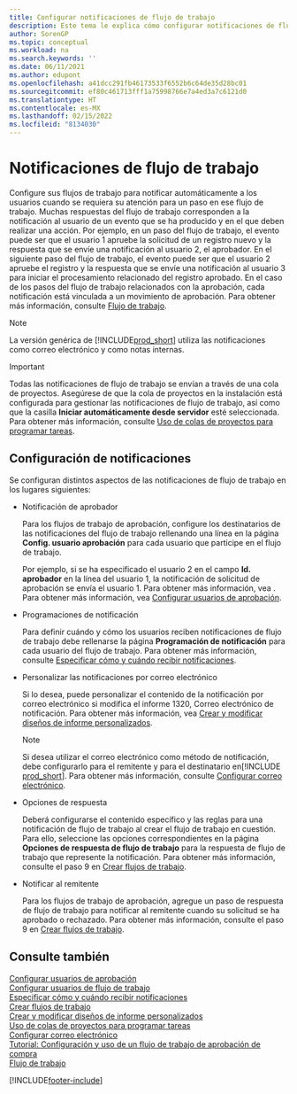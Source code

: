 ```yaml
---
title: Configurar notificaciones de flujo de trabajo
description: Este tema le explica cómo configurar notificaciones de flujo de trabajo para alertar a un usuario de que ha ocurrido un evento al que debe reaccionar; se requiere una respuesta de flujo de trabajo.
author: SorenGP
ms.topic: conceptual
ms.workload: na
ms.search.keywords: ''
ms.date: 06/11/2021
ms.author: edupont
ms.openlocfilehash: a41dcc291fb46173533f6552b6c64de35d28bc01
ms.sourcegitcommit: ef80c461713fff1a75998766e7a4ed3a7c6121d0
ms.translationtype: HT
ms.contentlocale: es-MX
ms.lasthandoff: 02/15/2022
ms.locfileid: "8134030"
---
```

# <a name="workflow-notifications"></a>Notificaciones de flujo de trabajo

Configure sus flujos de trabajo para notificar automáticamente a los usuarios cuando se requiera su atención para un paso en ese flujo de trabajo. Muchas respuestas del flujo de trabajo corresponden a la notificación al usuario de un evento que se ha producido y en el que deben realizar una acción. Por ejemplo, en un paso del flujo de trabajo, el evento puede ser que el usuario 1 apruebe la solicitud de un registro nuevo y la respuesta que se envíe una notificación al usuario 2, el aprobador. En el siguiente paso del flujo de trabajo, el evento puede ser que el usuario 2 apruebe el registro y la respuesta que se envíe una notificación al usuario 3 para iniciar el procesamiento relacionado del registro aprobado. En el caso de los pasos del flujo de trabajo relacionados con la aprobación, cada notificación está vinculada a un movimiento de aprobación. Para obtener más información, consulte [Flujo de trabajo](across-workflow.md).  

> [!NOTE]  
> La versión genérica de [!INCLUDE[prod_short](includes/prod_short.md)] utiliza las notificaciones como correo electrónico y como notas internas.  

> [!IMPORTANT]  
> Todas las notificaciones de flujo de trabajo se envían a través de una cola de proyectos. Asegúrese de que la cola de proyectos en la instalación está configurada para gestionar las notificaciones de flujo de trabajo, así como que la casilla **Iniciar automáticamente desde servidor** esté seleccionada. Para obtener más información, consulte [Uso de colas de proyectos para programar tareas](admin-job-queues-schedule-tasks.md).

## <a name="set-up-notifications"></a>Configuración de notificaciones

Se configuran distintos aspectos de las notificaciones de flujo de trabajo en los lugares siguientes:  

* Notificación de aprobador

    Para los flujos de trabajo de aprobación, configure los destinatarios de las notificaciones del flujo de trabajo rellenando una línea en la página **Config. usuario aprobación** para cada usuario que participe en el flujo de trabajo.  

    Por ejemplo, si se ha especificado el usuario 2 en el campo **Id. aprobador** en la línea del usuario 1, la notificación de solicitud de aprobación se envía el usuario 1. Para obtener más información, vea . Para obtener más información, vea [Configurar usuarios de aprobación](across-how-to-set-up-approval-users.md).  
* Programaciones de notificación

    Para definir cuándo y cómo los usuarios reciben notificaciones de flujo de trabajo debe rellenarse la página **Programación de notificación** para cada usuario del flujo de trabajo. Para obtener más información, consulte [Especificar cómo y cuándo recibir notificaciones](across-how-to-specify-when-and-how-to-receive-notifications.md).  
* Personalizar las notificaciones por correo electrónico

    Si lo desea, puede personalizar el contenido de la notificación por correo electrónico si modifica el informe 1320, Correo electrónico de notificación. Para obtener más información, vea [Crear y modificar diseños de informe personalizados](ui-how-create-custom-report-layout.md).  

    > [!NOTE]
    > Si desea utilizar el correo electrónico como método de notificación, debe configurarlo para el remitente y para el destinatario en[!INCLUDE [prod_short](includes/prod_short.md)]. Para obtener más información, consulte [Configurar correo electrónico](admin-how-setup-email.md).

* Opciones de respuesta

    Deberá configurarse el contenido específico y las reglas para una notificación de flujo de trabajo al crear el flujo de trabajo en cuestión. Para ello, seleccione las opciones correspondientes en la página **Opciones de respuesta de flujo de trabajo** para la respuesta de flujo de trabajo que represente la notificación. Para obtener más información, consulte el paso 9 en [Crear flujos de trabajo](across-how-to-create-workflows.md).  

* Notificar al remitente

    Para los flujos de trabajo de aprobación, agregue un paso de respuesta de flujo de trabajo para notificar al remitente cuando su solicitud se ha aprobado o rechazado. Para obtener más información, consulte el paso 9 en [Crear flujos de trabajo](across-how-to-create-workflows.md).  

## <a name="see-also"></a>Consulte también

[Configurar usuarios de aprobación](across-how-to-set-up-approval-users.md)  
[Configurar usuarios de flujo de trabajo](across-how-to-set-up-workflow-users.md)  
[Especificar cómo y cuándo recibir notificaciones](across-how-to-specify-when-and-how-to-receive-notifications.md)  
[Crear flujos de trabajo](across-how-to-create-workflows.md)  
[Crear y modificar diseños de informe personalizados](ui-how-create-custom-report-layout.md)  
[Uso de colas de proyectos para programar tareas](admin-job-queues-schedule-tasks.md)  
[Configurar correo electrónico](admin-how-setup-email.md)  
[Tutorial: Configuración y uso de un flujo de trabajo de aprobación de compra](walkthrough-setting-up-and-using-a-purchase-approval-workflow.md)  
[Flujo de trabajo](across-workflow.md)  


[!INCLUDE[footer-include](includes/footer-banner.md)]